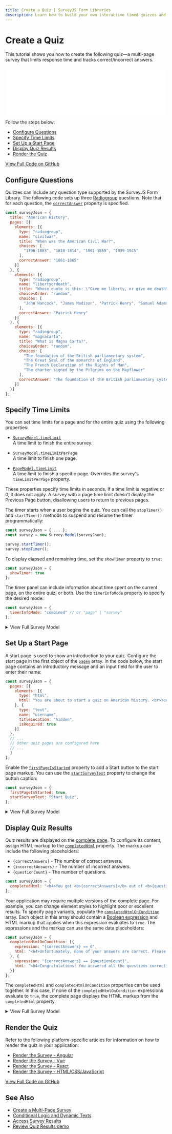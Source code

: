 ```yaml
---
title: Create a Quiz | SurveyJS Form Libraries
description: Learn how to build your own interactive timed quizzes and tests with SurveyJS. A step-by-step tutorial plus access to the full demo source code.
---
```

# Create a Quiz

This tutorial shows you how to create the following quiz&mdash;a multi-page survey that limits response time and tracks correct/incorrect answers. 

<iframe src="/proxy/github/code-examples/quiz/jquery/index.html"
    style="width:100%; border:0; border-radius: 4px; overflow:hidden;"
></iframe>

Follow the steps below:

- [Configure Questions](#configure-questions)
- [Specify Time Limits](#specify-time-limits)
- [Set Up a Start Page](#set-up-a-start-page)
- [Display Quiz Results](#display-quiz-results)
- [Render the Quiz](#render-the-quiz)

[View Full Code on GitHub](https://github.com/surveyjs/code-examples/tree/main/quiz/ (linkStyle))

## Configure Questions

Quizzes can include any question type supported by the SurveyJS Form Library. The following code sets up three [Radiogroup](https://surveyjs.io/Documentation/Library?id=questionradiogroupmodel) questions. Note that for each question, the [`correctAnswer`](https://surveyjs.io/Documentation/Library?id=Question#correctAnswer) property is specified.

```js
const surveyJson = {
  title: "American History",
  pages: [{
    elements: [{
      type: "radiogroup",
      name: "civilwar",
      title: "When was the American Civil War?",
      choices: [
        "1796-1803", "1810-1814", "1861-1865", "1939-1945"
      ],
      correctAnswer: "1861-1865"
    }]
  }, {
    elements: [{
      type: "radiogroup",
      name: "libertyordeath",
      title: "Whose quote is this: \"Give me liberty, or give me death\"?",
      choicesOrder: "random",
      choices: [
        "John Hancock", "James Madison", "Patrick Henry", "Samuel Adams"
      ],
      correctAnswer: "Patrick Henry"
    }]
  }, {
    elements: [{
      type: "radiogroup",
      name: "magnacarta",
      title: "What is Magna Carta?",
      choicesOrder: "random",
      choices: [
        "The foundation of the British parliamentary system",
        "The Great Seal of the monarchs of England",
        "The French Declaration of the Rights of Man",
        "The charter signed by the Pilgrims on the Mayflower"
      ],
      correctAnswer: "The foundation of the British parliamentary system"
    }]
  }]
};
```

## Specify Time Limits

You can set time limits for a page and for the entire quiz using the following properties:

- [`SurveyModel.timeLimit`](https://surveyjs.io/Documentation/Library?id=surveymodel#timeLimit)      
A time limit to finish the entire survey.

- [`SurveyModel.timeLimitPerPage`](https://surveyjs.io/Documentation/Library?id=surveymodel#timeLimitPerPage)      
A time limit to finish one page.

- [`PageModel.timeLimit`](https://surveyjs.io/Documentation/Library?id=pagemodel#timeLimit)      
A time limit to finish a specific page. Overrides the survey's `timeLimitPerPage` property.

These properties specify time limits in seconds. If a time limit is negative or 0, it does not apply. A survey with a page time limit doesn't display the Previous Page button, disallowing users to return to previous pages.

The timer starts when a user begins the quiz. You can call the `stopTimer()` and `startTimer()` methods to suspend and resume the timer programmatically:

```js
const surveyJson = { ... };
const survey = new Survey.Model(surveyJson);

survey.startTimer();
survey.stopTimer();
```

To display elapsed and remaining time, set the `showTimer` property to `true`:

```js
const surveyJson = {
  showTimer: true
};
```

The timer panel can include information about time spent on the current page, on the entire quiz, or both. Use the `timerInfoMode` property to specify the desired mode:

```js
const surveyJson = {
  timerInfoMode: "combined" // or "page" | "survey"
};
```

<details>
  <summary>View Full Survey Model</summary>

```js
const surveyJson = {
  title: "American History",
  showProgressBar: "bottom",
  showTimer: true,
  timeLimitPerPage: 10,
  timeLimit: 25,
  pages: [{
    elements: [{
      type: "radiogroup",
      name: "civilwar",
      title: "When was the American Civil War?",
      choices: [
        "1796-1803", "1810-1814", "1861-1865", "1939-1945"
      ],
      correctAnswer: "1861-1865"
    }]
  }, {
    elements: [{
      type: "radiogroup",
      name: "libertyordeath",
      title: "Whose quote is this: \"Give me liberty, or give me death\"?",
      choicesOrder: "random",
      choices: [
        "John Hancock", "James Madison", "Patrick Henry", "Samuel Adams"
      ],
      correctAnswer: "Patrick Henry"
    }]
  }, {
    elements: [{
      type: "radiogroup",
      name: "magnacarta",
      title: "What is Magna Carta?",
      choicesOrder: "random",
      choices: [
        "The foundation of the British parliamentary system",
        "The Great Seal of the monarchs of England",
        "The French Declaration of the Rights of Man",
        "The charter signed by the Pilgrims on the Mayflower"
      ],
      correctAnswer: "The foundation of the British parliamentary system"
    }]
  }]
};
```
</details>

## Set Up a Start Page

A start page is used to show an introduction to your quiz. Configure the start page in the first object of the [`pages`](https://surveyjs.io/Documentation/Library?id=surveymodel#pages) array. In the code below, the start page contains an introductory message and an input field for the user to enter their name:

```js
const surveyJson = {
  pages: [{
    elements: [{
      type: "html",
      html: "You are about to start a quiz on American history. <br>You will have 10 seconds for every question and 25 seconds to end the quiz.<br>Enter your name below and click <b>Start Quiz</b> to begin."
    }, {
      type: "text",
      name: "username",
      titleLocation: "hidden",
      isRequired: true
    }]
  },
  // ...
  // Other quiz pages are configured here
  // ...
  ]
};
```

Enable the [`firstPageIsStarted`](https://surveyjs.io/Documentation/Library?id=surveymodel#firstPageIsStarted) property to add a Start button to the start page markup. You can use the [`startSurveyText`](https://surveyjs.io/Documentation/Library?id=surveymodel#startSurveyText) property to change the button caption:

```js
const surveyJson = {
  firstPageIsStarted: true,
  startSurveyText: "Start Quiz",
};
```

<details>
  <summary>View Full Survey Model</summary>

```js
const surveyJson = {
  title: "American History",
  showProgressBar: "bottom",
  showTimer: true,
  timeLimitPerPage: 10,
  timeLimit: 25,
  firstPageIsStarted: true,
  startSurveyText: "Start Quiz",
  pages: [{
    elements: [{
      type: "html",
      html: "You are about to start a quiz on American history. <br>You will have 10 seconds for every question and 25 seconds to end the quiz.<br>Enter your name below and click <b>Start Quiz</b> to begin."
    }, {
      type: "text",
      name: "username",
      titleLocation: "hidden",
      isRequired: true
    }]
  }, {
    elements: [{
      type: "radiogroup",
      name: "civilwar",
      title: "When was the American Civil War?",
      choices: [
        "1796-1803", "1810-1814", "1861-1865", "1939-1945"
      ],
      correctAnswer: "1861-1865"
    }]
  }, {
    elements: [{
      type: "radiogroup",
      name: "libertyordeath",
      title: "Whose quote is this: \"Give me liberty, or give me death\"?",
      choicesOrder: "random",
      choices: [
        "John Hancock", "James Madison", "Patrick Henry", "Samuel Adams"
      ],
      correctAnswer: "Patrick Henry"
    }]
  }, {
    elements: [{
      type: "radiogroup",
      name: "magnacarta",
      title: "What is Magna Carta?",
      choicesOrder: "random",
      choices: [
        "The foundation of the British parliamentary system",
        "The Great Seal of the monarchs of England",
        "The French Declaration of the Rights of Man",
        "The charter signed by the Pilgrims on the Mayflower"
      ],
      correctAnswer: "The foundation of the British parliamentary system"
    }]
  }]
};
```
</details>

## Display Quiz Results

Quiz results are displayed on the [complete page](https://surveyjs.io/Documentation/Library?id=design-survey-create-a-multi-page-survey#complete-page). To configure its content, assign HTML markup to the [`completedHtml`](https://surveyjs.io/Documentation/Library?id=surveymodel#completedHtml) property. The markup can include the following placeholders:

- `{correctAnswers}` - The number of correct answers.
- `{incorrectAnswers}` - The number of incorrect answers.
- `{questionCount}` - The number of questions.

```js
const surveyJson = {
  completedHtml: "<h4>You got <b>{correctAnswers}</b> out of <b>{questionCount}</b> correct answers.</h4>",
};
```

Your application may require multiple versions of the complete page. For example, you can change element styles to highlight poor or excellent results. To specify page variants, populate the [`completedHtmlOnCondition`](https://surveyjs.io/Documentation/Library?id=surveymodel#completedHtmlOnCondition) array. Each object in this array should contain a [Boolean expression](https://surveyjs.io/Documentation/Library?id=design-survey-conditional-display#boolean-expressions) and HTML markup that applies when this expression evaluates to `true`. The expressions and the markup can use the same data placeholders:

```js
const surveyJson = {
  completedHtmlOnCondition: [{
    expression: "{correctAnswers} == 0",
    html: "<h4>Unfortunately, none of your answers are correct. Please try again.</h4>"
  }, {
    expression: "{correctAnswers} == {questionCount}",
    html: "<h4>Congratulations! You answered all the questions correctly!</h4>"
  }]
};
```

The `completedHtml` and `completedHtmlOnCondition` properties can be used together. In this case, if none of the `completedHtmlOnCondition` expressions evaluate to `true`, the complete page displays the HTML markup from the `completedHtml` property.

<details>
  <summary>View Full Survey Model</summary>

```js
const surveyJson = {
  title: "American History",
  showProgressBar: "bottom",
  showTimer: true,
  timeLimitPerPage: 10,
  timeLimit: 25,
  firstPageIsStarted: true,
  startSurveyText: "Start Quiz",
  pages: [{
    elements: [{
      type: "html",
      html: "You are about to start a quiz on American history. <br>You will have 10 seconds for every question and 25 seconds to end the quiz.<br>Enter your name below and click <b>Start Quiz</b> to begin."
    }, {
      type: "text",
      name: "username",
      titleLocation: "hidden",
      isRequired: true
    }]
  }, {
    elements: [{
      type: "radiogroup",
      name: "civilwar",
      title: "When was the American Civil War?",
      choices: [
        "1796-1803", "1810-1814", "1861-1865", "1939-1945"
      ],
      correctAnswer: "1861-1865"
    }]
  }, {
    elements: [{
      type: "radiogroup",
      name: "libertyordeath",
      title: "Whose quote is this: \"Give me liberty, or give me death\"?",
      choicesOrder: "random",
      choices: [
        "John Hancock", "James Madison", "Patrick Henry", "Samuel Adams"
      ],
      correctAnswer: "Patrick Henry"
    }]
  }, {
    elements: [{
      type: "radiogroup",
      name: "magnacarta",
      title: "What is Magna Carta?",
      choicesOrder: "random",
      choices: [
        "The foundation of the British parliamentary system",
        "The Great Seal of the monarchs of England",
        "The French Declaration of the Rights of Man",
        "The charter signed by the Pilgrims on the Mayflower"
      ],
      correctAnswer: "The foundation of the British parliamentary system"
    }]
  }],
  completedHtml: "<h4>You got <b>{correctAnswers}</b> out of <b>{questionCount}</b> correct answers.</h4>",
  completedHtmlOnCondition: [{
    expression: "{correctAnswers} == 0",
    html: "<h4>Unfortunately, none of your answers are correct. Please try again.</h4>"
  }, {
    expression: "{correctAnswers} == {questionCount}",
    html: "<h4>Congratulations! You answered all the questions correctly!</h4>"
  }]
};
```
</details>

## Render the Quiz

Refer to the following platform-specific articles for information on how to render the quiz in your application:

- [Render the Survey - Angular](https://surveyjs.io/form-library/documentation/get-started-angular#render-the-survey)
- [Render the Survey - Vue](https://surveyjs.io/form-library/documentation/get-started-vue#render-the-survey)
- [Render the Survey - React](https://surveyjs.io/form-library/documentation/get-started-react#render-the-survey)
- [Render the Survey - HTML/CSS/JavaScript](/form-library/documentation/get-started-html-css-javascript#render-the-survey)

[View Full Code on GitHub](https://github.com/surveyjs/code-examples/tree/main/quiz/ (linkStyle))

## See Also

- [Create a Multi-Page Survey](https://surveyjs.io/Documentation/Library?id=design-survey-create-a-multi-page-survey)
- [Conditional Logic and Dynamic Texts](https://surveyjs.io/Documentation/Library?id=design-survey-conditional-logic)
- [Access Survey Results](https://surveyjs.io/Documentation/Library?id=handle-survey-results-access)
- [Review Quiz Results demo](https://surveyjs.io/form-library/examples/survey-quiz-results/)